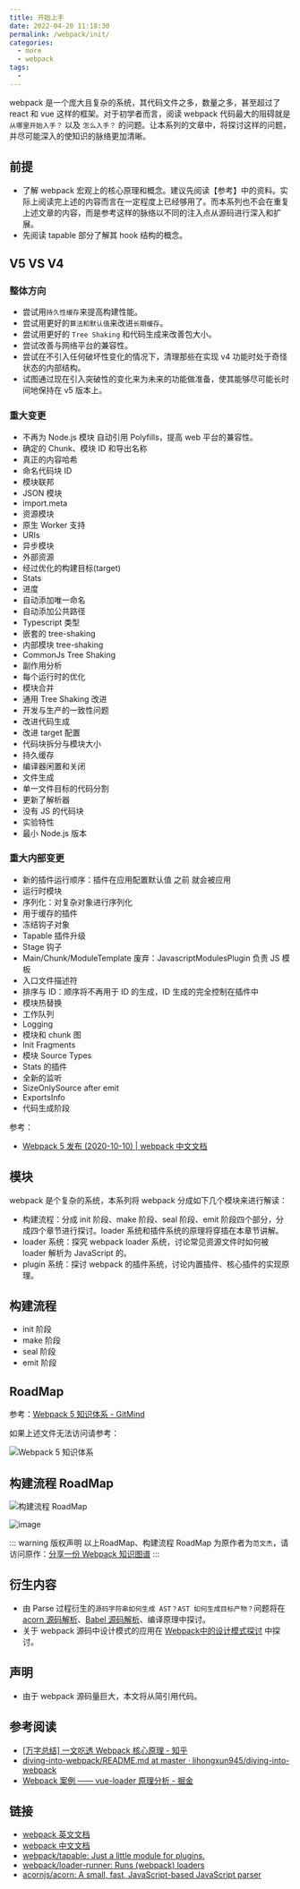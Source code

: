 ```yaml
---
title: 开始上手
date: 2022-04-20 11:18:30
permalink: /webpack/init/
categories:
  - more
  - webpack
tags:
  - 
---
```


webpack 是一个庞大且复杂的系统，其代码文件之多，数量之多，甚至超过了 react 和 vue 这样的框架。对于初学者而言，阅读 webpack 代码最大的阻碍就是 `从哪里开始入手？` 以及 `怎么入手？` 的问题。让本系列的文章中，将探讨这样的问题，并尽可能深入的使知识的脉络更加清晰。

<!-- more -->

## 前提

- 了解 webpack 宏观上的核心原理和概念。建议先阅读【参考】中的资料。实际上阅读完上述的内容而言在一定程度上已经够用了。而本系列也不会在重复上述文章的内容，而是参考这样的脉络以不同的注入点从源码进行深入和扩展。
- 先阅读 tapable 部分了解其 hook 结构的概念。

## V5 VS V4

### 整体方向

- 尝试用`持久性缓存`来提高构建性能。
- 尝试用更好的`算法和默认值`来改进`长期缓存`。
- 尝试用更好的 `Tree Shaking` 和代码生成来改善包大小。
- 尝试改善与网络平台的兼容性。
- 尝试在不引入任何破坏性变化的情况下，清理那些在实现 v4 功能时处于奇怪状态的内部结构。
- 试图通过现在引入突破性的变化来为未来的功能做准备，使其能够尽可能长时间地保持在 v5 版本上。

### 重大变更

- 不再为 Node.js 模块 自动引用 Polyfills，提高 web 平台的兼容性。
- 确定的 Chunk、模块 ID 和导出名称
- 真正的内容哈希
- 命名代码块 ID
- 模块联邦
- JSON 模块
- import.meta
- 资源模块
- 原生 Worker 支持
- URIs
- 异步模块
- 外部资源
- 经过优化的构建目标(target)
- Stats
- 进度
- 自动添加唯一命名
- 自动添加公共路径
- Typescript 类型
- 嵌套的 tree-shaking
- 内部模块 tree-shaking
- CommonJs Tree Shaking
- 副作用分析
- 每个运行时的优化
- 模块合并
- 通用 Tree Shaking 改进
- 开发与生产的一致性问题
- 改进代码生成
- 改进 target 配置
- 代码块拆分与模块大小
- 持久缓存
- 编译器闲置和关闭
- 文件生成
- 单一文件目标的代码分割
- 更新了解析器
- 没有 JS 的代码块
- 实验特性
- 最小 Node.js 版本

### 重大内部变更

- 新的插件运行顺序：插件在应用配置默认值 之前 就会被应用
- 运行时模块
- 序列化：对复杂对象进行序列化
- 用于缓存的插件
- 冻结钩子对象
- Tapable 插件升级
- Stage 钩子
- Main/Chunk/ModuleTemplate 废弃：JavascriptModulesPlugin 负责 JS 模板
- 入口文件描述符
- 排序与 ID：顺序将不再用于 ID 的生成，ID 生成的完全控制在插件中
- 模块热替换
- 工作队列
- Logging
- 模块和 chunk 图
- Init Fragments
- 模块 Source Types
- Stats 的插件
- 全新的监听
- SizeOnlySource after emit
- ExportsInfo
- 代码生成阶段

参考：

- [Webpack 5 发布 (2020-10-10) | webpack 中文文档](https://webpack.docschina.org/blog/2020-10-10-webpack-5-release/)

## 模块

webpack 是个复杂的系统，本系列将 webpack 分成如下几个模块来进行解读：

- 构建流程：分成 init 阶段、make 阶段、seal 阶段、emit 阶段四个部分，分成四个章节进行探讨。loader 系统和插件系统的原理将穿插在本章节讲解。
- loader 系统：探究 webpack loader 系统，讨论常见资源文件时如何被 loader 解析为 JavaScript 的。
- plugin 系统：探讨 webpack 的插件系统，讨论内置插件、核心插件的实现原理。

## 构建流程

- init 阶段
- make 阶段
- seal 阶段
- emit 阶段

## RoadMap

参考：[Webpack 5 知识体系 - GitMind](https://gitmind.cn/app/doc/fac1c196e29b8f9052239f16cff7d4c7)

如果上述文件无法访问请参考：

![Webpack 5 知识体系](/assets/img/webpack_road_map.png?from=webpack)

## 构建流程 RoadMap

![构建流程 RoadMap](https://cdn.jsdelivr.net/gh/jonsam-ng/image-hosting@master/20220420/image.22y10ufprlmo.webp)

![image](https://cdn.jsdelivr.net/gh/jonsam-ng/image-hosting@master/20220425/image.64p2rh1ngig0.webp)

::: warning 版权声明
以上RoadMap、构建流程 RoadMap 为原作者为`范文杰`，请访问原作：[分享一份 Webpack 知识图谱](https://juejin.cn/post/6948763207397965855)
:::

## 衍生内容

- 由 Parse 过程衍生的`源码字符串如何生成 AST？AST 如何生成目标产物？`问题将在 [acorn 源码解析](/acorn/index/)、[Babel 源码解析](/babel/index/)、编译原理中探讨。
- 关于 webpack 源码中设计模式的应用在 [Webpack中的设计模式探讨](/webpack/summary/dp/) 中探讨。

## 声明

- 由于 webpack 源码量巨大，本文将从简引用代码。

## 参考阅读

- [[万字总结] 一文吃透 Webpack 核心原理 - 知乎](https://zhuanlan.zhihu.com/p/363928061)
- [diving-into-webpack/README.md at master · lihongxun945/diving-into-webpack](https://github.com/lihongxun945/diving-into-webpack/blob/master/README.md)
- [Webpack 案例 —— vue-loader 原理分析 - 掘金](https://juejin.cn/post/6937125495439900685)

## 链接

- [webpack 英文文档](https://webpack.js.org/)
- [webpack 中文文档](https://webpack.docschina.org/)
- [webpack/tapable: Just a little module for plugins.](https://github.com/webpack/tapable)
- [webpack/loader-runner: Runs (webpack) loaders](https://github.com/webpack/loader-runner)
- [acornjs/acorn: A small, fast, JavaScript-based JavaScript parser](https://github.com/acornjs/acorn)


<!-- TODO  onCompiled/compile.close -->